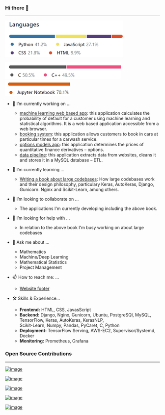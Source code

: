 ### Hi there 👋
---

![Alt text](https://github.com/Humbulani1234/django-default/blob/main/Screenshot_15-7-2024_183320_github.com.jpeg)

![Alt text](https://github.com/Humbulani1234/C/blob/main/Screenshot_15-7-2024_18427_github.com.jpeg) ![Alt text](https://github.com/Humbulani1234/scripts/blob/main/Screenshot_15-7-2024_184959_github.com.jpeg)

- 🔭 I’m currently working on ...
  
    - [machine learning web based app](http://13.247.175.114/): this application calculates the probability of default for a customer using machine learning and statistical algorithms. It is a web based application accessible from a web browser.
    - [booking system](http://13.247.175.114/carwash): this application allows customers to book in cars at particular times for a carwash service.
    - [options models app](https://humbulani.pythonanywhere.com/Dupire): this application determines the prices of quantitative finance derivatives – options.
    - [data pipeline](https://github.com/Humbulani1234/Apache-Airflow): this application extracts data from websites, cleans it and stores it in a MySQL database – ETL.
  
- 🌱 I’m currently learning ...
  
   - [ Writing a book about large codebases](http://13.247.175.114/pdfs/combined_total.pdf): How large codebases work and their design philosophy, particulary Keras, AutoKeras, Django, Gunicorn. Nginx and Scikit-Learn, among others.
  
- 👯 I’m looking to collaborate on ...
  
    - The applications I'm currently developing including the above book.
      
- 🤔 I’m looking for help with ...
  
    - In relation to the above book I'm busy working on about large codebases 
      
- 💬 Ask me about ...
  
    - Mathematics 
    - Machine/Deep Learning
    - Mathematical Statistics
    - Project Management
      
- 📫 How to reach me: ...

    - [Website footer](http://13.247.175.114/)

- :hammer_and_wrench: Skills & Experience...

  - <b>Frontend:</b> HTML, CSS, JavasScript
  - <b>Backend:</b> Django, Nginx, Gunicorn, Ubuntu, PostgreSQl,
                    MySQL, TensorFlow, Keras, AutoKeras, KerasNLP,                   
                    Scikit-Learn, Numpy, Pandas, PyCaret, C, Python    
  - <b>Deployment:</b> TensorFlow Serving, AWS-EC2, Supervisor/Systemd, Docker
  - <b>Monitoring:</b> Prometheus, Grafana

### Open Source Contributions
---

[![image](https://avatars.githubusercontent.com/u/34455048?s=200&v=4)](https://github.com/keras-team/keras-io/pull/2019)

[![image](https://avatars.githubusercontent.com/u/15658638?s=200&v=4)](https://github.com/tensorflow/tensorflow/issues/62075#issuecomment-2310327870)

[![image](https://github.com/Humbulani1234/humbulani1234/assets/92155443/badfcf0d-9053-4ce8-92d7-23c1b89d714d)](https://github.com/huggingface/transformers/issues/29584) 

[![image](https://github.com/Humbulani1234/humbulani1234/assets/92155443/11ab0147-869e-4abd-b774-45267ad65f2e)](https://github.com/benoitc/gunicorn/issues/3163) 

[![image](https://github.com/Humbulani1234/humbulani1234/assets/92155443/f60712e2-f567-4d22-8305-ba4f93e40c82)](https://github.com/python/cpython/issues/115941)

